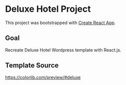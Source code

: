 # Deluxe Hotel Project

This project was bootstrapped with [Create React App](https://github.com/facebook/create-react-app).

## Goal

Recreate Deluxe Hotel Wordpress template with React.js.

## Template Source

https://colorlib.com/preview/#deluxe
